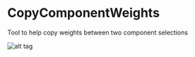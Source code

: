 # CopyComponentWeights
Tool to help copy weights between two component selections

![alt tag](http://chrisevans3d.com/files/github/ccw.png)
